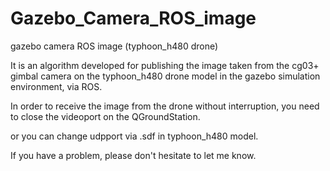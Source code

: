 # Gazebo_Camera_ROS_image
gazebo camera ROS image (typhoon_h480 drone)


It is an algorithm developed for publishing the image taken from the cg03+ gimbal camera on the typhoon_h480 drone model in the gazebo simulation environment, via ROS.

In order to receive the image from the drone without interruption, you need to close the videoport on the QGroundStation.

or you can change udpport via .sdf in typhoon_h480 model.

If you have a problem, please don't hesitate to let me know.
